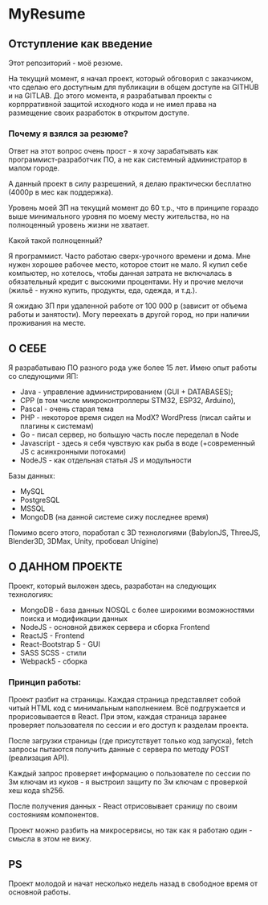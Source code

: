 # MyResume

## Отступление как введение

Этот репозиторий - моё резюме.

На текущий момент, я начал проект, который обговорил с заказчиком, что сделаю его доступным для публикации в общем доступе на GITHUB и на GITLAB.
До этого момента, я разрабатывал проекты с корпрративной защитой исходного кода и не имел права на размещение своих разработок в открытом доступе.

### Почему я взялся за резюме?

Ответ на этот вопрос очень прост - я хочу зарабатывать как программист-разработчик ПО, а не как системный администратор в малом городе.

А данный проект в силу разрешений, я делаю практически бесплатно (4000р в мес как поддержка).

Уровень моей ЗП на текущий момент до 60 т.р., что в принципе гораздо выше минимального уровня по моему месту жительства, но на полноценный уровень жизни не хватает.

Какой такой полноценный?

Я программист. Часто работаю сверх-урочного времени и дома. Мне нужен хорошее рабочее место, которое стоит не мало. Я купил себе компьютер, но хотелось, чтобы данная затрата не включалась в обязательный кредит с высокими процентами. Ну и прочие мелочи (жильё - нужно купить, продукты, еда, одежда, и т.д.).

Я ожидаю ЗП при удаленной работе от 100 000 р (зависит от объема работы и занятости). Могу переехать в другой город, но при наличии проживания на месте.

## О СЕБЕ

Я разрабатываю ПО разного рода уже более 15 лет. Имею опыт работы со следующими ЯП: 

- Java - управление администрированием (GUI + DATABASES);
- CPP (в том числе микроконтроллеры STM32, ESP32, Arduino), 
- Pascal - очень старая тема
- PHP - некоторое время сидел на ModX? WordPress (писал сайты и плагины к системам)
- Go - писал сервер, но большую часть после переделал в Node
- Javascript - здесь я себя чувствую как рыба в воде (+современный JS с асинхронными потоками)
- NodeJS - как отдельная статья JS и модульности

Базы данных:

- MySQL
- PostgreSQL
- MSSQL
- MongoDB (на данной системе сижу последнее время)

Помимо всего этого, поработал с 3D технологиями (BabylonJS, ThreeJS, Blender3D, 3DMax, Unity, пробовал Unigine)

## О ДАННОМ ПРОЕКТЕ

Проект, который выложен здесь, разработан на следующих технологиях:

- MongoDB - база данных NOSQL с более широкими возможностями поиска и модификации данных
- NodeJS - основной движек сервера и сборка Frontend
- ReactJS - Frontend 
- React-Bootstrap 5 - GUI
- SASS SCSS - стили
- Webpack5 - сборка

### Принцип работы:

Проект разбит на страницы. Каждая страница представляет собой читый HTML код с минимальным наполнением. Всё подгружается и прорисовывается в React. При этом, каждая страница заранее проверяет пользователя по сессии и его доступ к разделам проекта.

После загрузки страницы (где присутствует только код запуска), fetch запросы пытаются получить данные с сервера по методу POST (реализация API).

Каждый запрос проверяет информацию о пользователе по сессии по 3м ключам из куков - я выстроил защиту по 3м ключам с проверкой хеш кода sh256.

После получения данных - React отрисовывает сраницу по своим состояниям компонентов.

Проект можно разбить на микросервисы, но так как я работаю один - смысла в этом не вижу.

## PS

Проект молодой и начат несколько недель назад в свободное время от основной работы.




